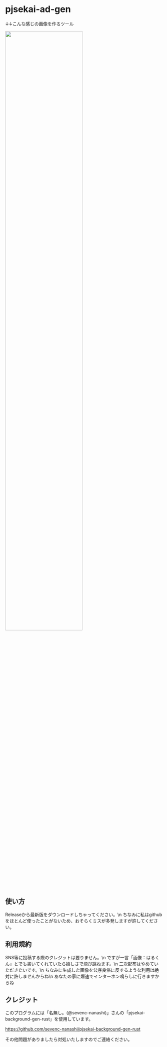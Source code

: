 # pjsekai-ad-gen
↓↓こんな感じの画像を作るツール

<img src="https://github.com/Hallkun19/pjsekai-ad-gen/assets/164134427/8af84205-f41e-48cf-8f54-84456f4273b1" width="70%" />



## 使い方
Releaseから最新版をダウンロードしちゃってください。\n
ちなみに私はgithubをほとんど使ったことがないため、おそらくミスが多発しますが許してください。



## 利用規約
SNS等に投稿する際のクレジットは要りません。\n
ですが一言「画像：はるくん」とでも書いてくれていたら嬉しさで飛び跳ねます。\n
二次配布はやめていただきたいです。\n
ちなみに生成した画像を公序良俗に反するような利用は絶対に許しませんからね\n
あなたの家に爆速でインターホン鳴らしに行きますからね



## クレジット
このプログラムには「名無し。(@sevenc-nanashi)」さんの「pjsekai-background-gen-rust」を使用しています。

https://github.com/sevenc-nanashi/pjsekai-background-gen-rust



その他問題がありましたら対処いたしますのでご連絡ください。

